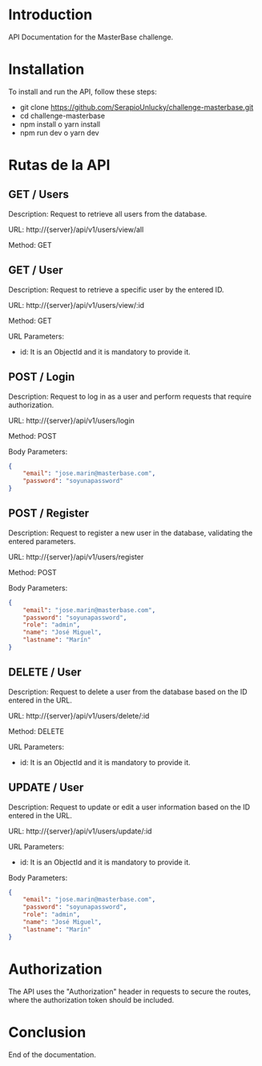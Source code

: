 # Introduction

API Documentation for the MasterBase challenge.

# Installation

To install and run the API, follow these steps:

- git clone https://github.com/SerapioUnlucky/challenge-masterbase.git
- cd challenge-masterbase
- npm install o yarn install
- npm run dev o yarn dev

# Rutas de la API

## GET / Users

Description: Request to retrieve all users from the database.

URL: http://{server}/api/v1/users/view/all

Method: GET

## GET / User

Description: Request to retrieve a specific user by the entered ID.

URL: http://{server}/api/v1/users/view/:id

Method: GET

URL Parameters:

- id: It is an ObjectId and it is mandatory to provide it.

## POST / Login

Description: Request to log in as a user and perform requests that require authorization.

URL: http://{server}/api/v1/users/login

Method: POST

Body Parameters:
```json
{
    "email": "jose.marin@masterbase.com",
    "password": "soyunapassword"
}
```

## POST / Register

Description: Request to register a new user in the database, validating the entered parameters.

URL: http://{server}/api/v1/users/register

Method: POST

Body Parameters:
```json
{
    "email": "jose.marin@masterbase.com",
    "password": "soyunapassword",
    "role": "admin",
    "name": "José Miguel",
    "lastname": "Marín"
}
```

## DELETE / User

Description: Request to delete a user from the database based on the ID entered in the URL.

URL: http://{server}/api/v1/users/delete/:id

Method: DELETE

URL Parameters:

- id: It is an ObjectId and it is mandatory to provide it.

## UPDATE / User

Description: Request to update or edit a user information based on the ID entered in the URL.

URL: http://{server}/api/v1/users/update/:id

URL Parameters:

- id: It is an ObjectId and it is mandatory to provide it.

Body Parameters:
```json
{
    "email": "jose.marin@masterbase.com",
    "password": "soyunapassword",
    "role": "admin",
    "name": "José Miguel",
    "lastname": "Marín"
}
```

# Authorization

The API uses the "Authorization" header in requests to secure the routes, where the authorization token should be included.

# Conclusion

End of the documentation.
